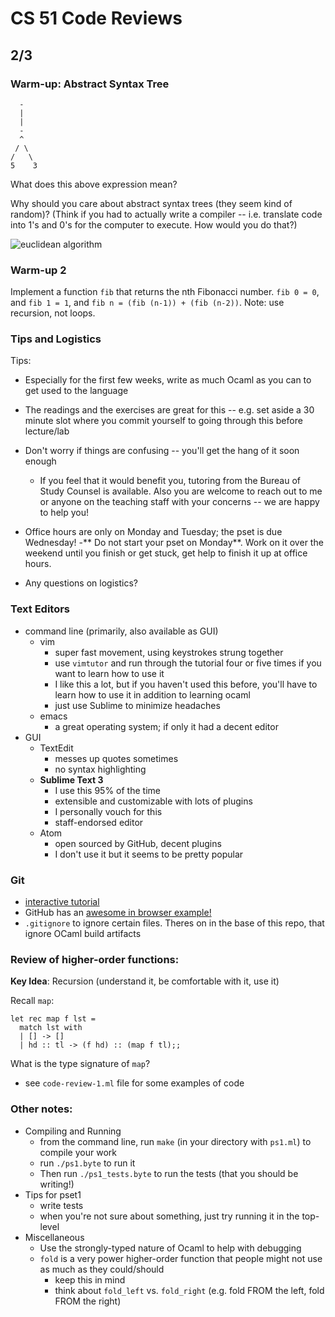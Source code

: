 # CS 51 Code Reviews

## 2/3

### Warm-up: Abstract Syntax Tree
      -
      |
      |
      -
      ^
     / \
    /   \ 
    5    3

What does this above expression mean?

Why should you care about abstract syntax trees (they seem kind of random)? (Think if you had to actually write a compiler -- i.e. translate code into 1's and 0's for the computer to execute. How would you do that?)

![euclidean algorithm](https://upload.wikimedia.org/wikipedia/commons/thumb/c/c7/Abstract_syntax_tree_for_Euclidean_algorithm.svg/400px-Abstract_syntax_tree_for_Euclidean_algorithm.svg.png)

### Warm-up 2
Implement a function `fib` that returns the nth Fibonacci number. `fib 0 = 0`, and `fib 1 = 1`, and `fib n = (fib (n-1)) + (fib (n-2))`. Note: use recursion, not loops.


### Tips and Logistics
Tips:

- Especially for the first few weeks, write as much Ocaml as you can to get used to the language
- The readings and the exercises are great for this -- e.g. set aside a 30 minute slot where you commit yourself to going through this before lecture/lab
- Don't worry if things are confusing -- you'll get the hang of it soon enough
  - If you feel that it would benefit you, tutoring from the Bureau of Study Counsel is available. Also you are welcome to reach out to me or anyone on the teaching staff with your concerns -- we are happy to help you!
- Office hours are only on Monday and Tuesday; the pset is due Wednesday!
  -** Do not start your pset on Monday**. Work on it over the weekend until you finish or get stuck, get help to finish it up at office hours.

- Any questions on logistics?

### Text Editors
- command line (primarily, also available as GUI)
  - vim
    - super fast movement, using keystrokes strung together
    - use `vimtutor` and run through the tutorial four or five times if you want to learn how to use it
    - I like this a lot, but if you haven't used this before, you'll have to learn how to use it in addition to learning ocaml
    - just use Sublime to minimize headaches
  - emacs
    - a great operating system; if only it had a decent editor
- GUI
  - TextEdit
    - messes up quotes sometimes
    - no syntax highlighting
  - **Sublime Text 3**
    - I use this 95% of the time
    - extensible and customizable with lots of plugins
    - I personally vouch for this
    - staff-endorsed editor
  - Atom
    - open sourced by GitHub, decent plugins
    - I don't use it but it seems to be pretty popular

### Git
- [interactive tutorial](https://bitbucket.org/leeek/cs51-git-tutorial)
- GitHub has an
  [awesome in browser example!](https://try.github.io/levels/1/challenges/1)
- `.gitignore` to ignore certain files. Theres on in the base of this repo,
  that ignore OCaml build artifacts

### Review of higher-order functions:
**Key Idea**: Recursion (understand it, be comfortable with it, use it)

Recall `map`:

~~~
let rec map f lst = 
  match lst with
  | [] -> []
  | hd :: tl -> (f hd) :: (map f tl);;
~~~

What is the type signature of `map`?

- see `code-review-1.ml` file for some examples of code

### Other notes:
- Compiling and Running
  - from the command line, run `make` (in your directory with `ps1.ml`)
    to compile your work
  - run `./ps1.byte` to run it
  - Then run `./ps1_tests.byte` to run the tests (that you should be writing!)
- Tips for pset1
  - write tests
  - when you're not sure about something, just try running it in the top-level
- Miscellaneous
  - Use the strongly-typed nature of Ocaml to help with debugging
  - `fold` is a very power higher-order function that people might not use as much as they could/should
    - keep this in mind
    - think about `fold_left` vs. `fold_right` (e.g. fold FROM the left, fold FROM the right)
